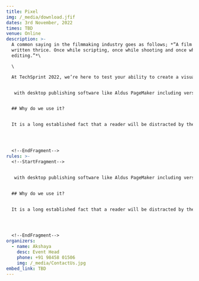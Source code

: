 ```yaml
---
title: Pixel
img: /_media/download.jfif
dates: 3rd November, 2022
times: TBD
venue: Online
description: >-
  A common saying in the filmmaking industry goes as follows; *”A film is
  written thrice. Once while scripting, once while shooting and once while
  editing.”*\

  \

  At TechSprint 2022, we’re here to test your ability to create a visually appealing scene alongside pleasing and appropriate audio.<!--StartFragment-->


   with desktop publishing software like Aldus PageMaker including versions of Lorem Ipsum.


  ## Why do we use it?


  It is a long established fact that a reader will be distracted by the readable content of a page when looking at its layout. The point of using Lorem Ipsum is that it has a more-or-less normal distribution of letters, as opposed to using 'Content here, content here', making it look like readable English. Many desktop publishing packages and web page editors now use Lorem Ipsum as their default model text, and a search for 'lorem ipsum' will uncover many web sites still in their infancy. Various versions have evolved over the years, sometimes by accident, sometimes on purpose (injected humour and the like).




  <!--EndFragment-->
rules: >-
  <!--StartFragment-->


   with desktop publishing software like Aldus PageMaker including versions of Lorem Ipsum.


  ## Why do we use it?


  It is a long established fact that a reader will be distracted by the readable content of a page when looking at its layout. The point of using Lorem Ipsum is that it has a more-or-less normal distribution of letters, as opposed to using 'Content here, content here', making it look like readable English. Many desktop publishing packages and web page editors now use Lorem Ipsum as their default model text, and a search for 'lorem ipsum' will uncover many web sites still in their infancy. Various versions have evolved over the years, sometimes by accident, sometimes on purpose (injected humour and the like).




  <!--EndFragment-->
organizers:
  - name: Akshaya
    desc: Event Head
    phone: +91 98458 01506
    img: /_media/ContactUs.jpg
embed_link: TBD
---
```

